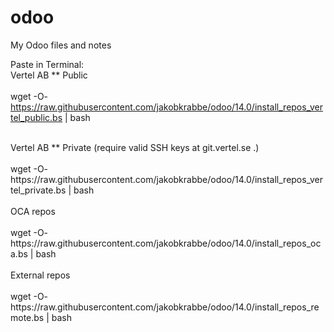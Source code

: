 # odoo
My Odoo files and notes

Paste in Terminal:<br>
Vertel AB ** Public<br>
<br>
wget -O- https://raw.githubusercontent.com/jakobkrabbe/odoo/14.0/install_repos_vertel_public.bs | bash <br>

<br>
Vertel AB ** Private (require valid SSH keys at git.vertel.se .)<br>
<br>
wget -O- https://raw.githubusercontent.com/jakobkrabbe/odoo/14.0/install_repos_vertel_private.bs | bash <br>



<br>
OCA repos<br>
<br>
wget -O- https://raw.githubusercontent.com/jakobkrabbe/odoo/14.0/install_repos_oca.bs | bash <br>


<br>
External repos<br>
<br>
wget -O- https://raw.githubusercontent.com/jakobkrabbe/odoo/14.0/install_repos_remote.bs | bash <br>
